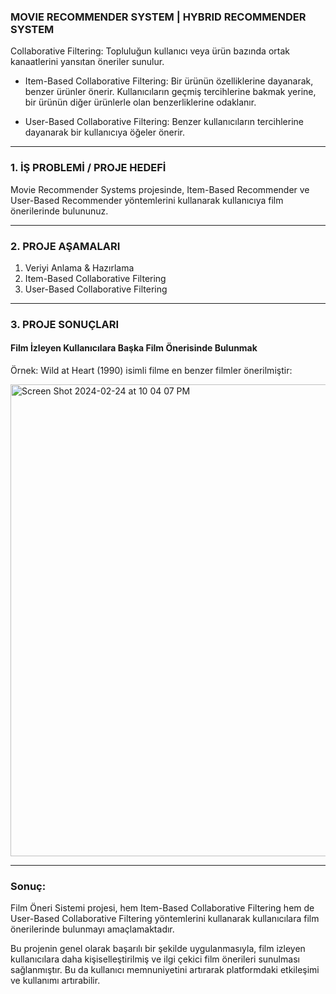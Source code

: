 ###  MOVIE RECOMMENDER SYSTEM | HYBRID RECOMMENDER SYSTEM

Collaborative Filtering: Topluluğun kullanıcı veya ürün bazında ortak kanaatlerini yansıtan öneriler sunulur.

- Item-Based Collaborative Filtering: Bir ürünün özelliklerine dayanarak, benzer ürünler önerir.  Kullanıcıların geçmiş tercihlerine bakmak yerine, bir ürünün diğer ürünlerle olan benzerliklerine odaklanır.

- User-Based Collaborative Filtering: Benzer kullanıcıların tercihlerine dayanarak bir kullanıcıya öğeler önerir. 

______________________________


### 1. İŞ PROBLEMİ / PROJE HEDEFİ

Movie Recommender Systems projesinde, Item-Based Recommender ve User-Based Recommender yöntemlerini kullanarak kullanıcıya film önerilerinde bulununuz.

______________________________

### 2. PROJE AŞAMALARI

1. Veriyi Anlama & Hazırlama
2. Item-Based Collaborative Filtering
3. User-Based Collaborative Filtering


______________________________

### 3. PROJE SONUÇLARI

#### Film İzleyen Kullanıcılara Başka Film Önerisinde Bulunmak

Örnek: Wild at Heart (1990) isimli filme en benzer filmler önerilmiştir:

<img width="755" alt="Screen Shot 2024-02-24 at 10 04 07 PM" src="https://github.com/gozdemadendere/My_Portfolio_Projects_/assets/90986708/7922ab57-0804-4543-a21b-e79aeeb93fdf">


__________________________________
### Sonuç:

Film Öneri Sistemi projesi, hem Item-Based Collaborative Filtering hem de User-Based Collaborative Filtering yöntemlerini kullanarak kullanıcılara film önerilerinde bulunmayı amaçlamaktadır.

Bu projenin genel olarak başarılı bir şekilde uygulanmasıyla, film izleyen kullanıcılara daha kişiselleştirilmiş ve ilgi çekici film önerileri sunulması sağlanmıştır. Bu da kullanıcı memnuniyetini artırarak platformdaki etkileşimi ve kullanımı artırabilir.

